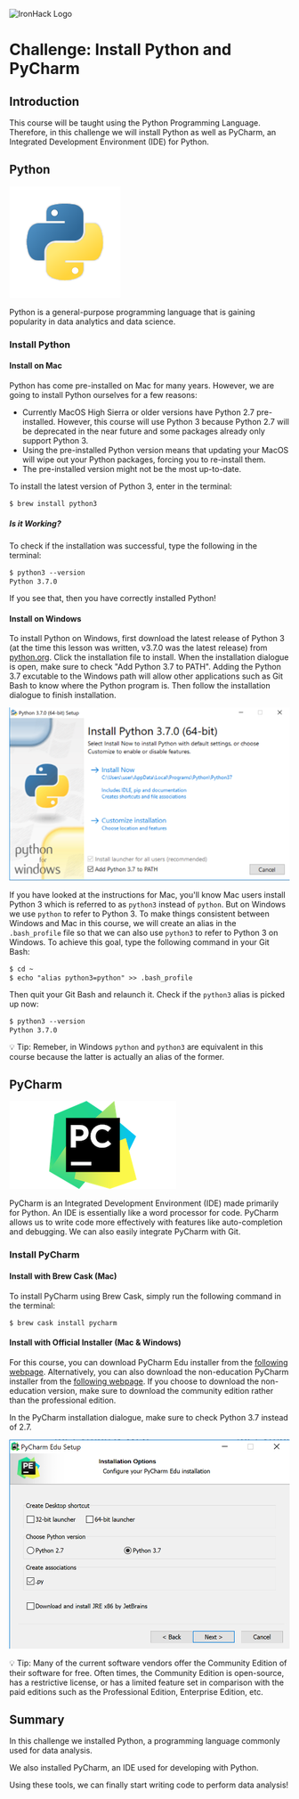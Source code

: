 ![IronHack Logo](https://s3-eu-west-1.amazonaws.com/ih-materials/uploads/upload_d5c5793015fec3be28a63c4fa3dd4d55.png)

# Challenge: Install Python and PyCharm

## Introduction

This course will be taught using the Python Programming Language. Therefore, in this challenge we will install Python as well as PyCharm, an Integrated Development Environment (IDE) for Python.

## Python

![Python](../../images/python.png)

Python is a general-purpose programming language that is gaining popularity in data analytics and data science.

### Install Python

#### Install on Mac

Python has come pre-installed on Mac for many years. However, we are going to install Python ourselves for a few reasons:

* Currently MacOS High Sierra or older versions have Python 2.7 pre-installed. However, this course will use Python 3 because Python 2.7 will be deprecated in the near future and some packages already only support Python 3.
* Using the pre-installed Python version means that updating your MacOS will wipe out your Python packages, forcing you to re-install them.
* The pre-installed version might not be the most up-to-date.

To install the latest version of Python 3, enter in the terminal:

```
$ brew install python3
```

##### Is it Working?

To check if the installation was successful, type the following in the terminal:

```
$ python3 --version
Python 3.7.0
```

If you see that, then you have correctly installed Python!

#### Install on Windows

To install Python on Windows, first download the latest release of Python 3 (at the time this lesson was written, v3.7.0 was the latest release) from [python.org](https://www.python.org/downloads/). Click the installation file to install. When the installation dialogue is open, make sure to check "Add Python 3.7 to PATH". Adding the Python 3.7 excutable to the Windows path will allow other applications such as Git Bash to know where the Python program is. Then follow the installation dialogue to finish installation.

![Install Python](../../images/install-python.png)

If you have looked at the instructions for Mac, you'll know Mac users install Python 3 which is referred to as `python3` instead of `python`. But on Windows we use `python` to refer to Python 3. To make things consistent between Windows and Mac in this course, we will create an alias in the `.bash_profile` file so that we can also use `python3` to refer to Python 3 on Windows. To achieve this goal, type the following command in your Git Bash:

```
$ cd ~
$ echo "alias python3=python" >> .bash_profile
```

Then quit your Git Bash and relaunch it. Check if the `python3` alias is picked up now:

```
$ python3 --version
Python 3.7.0
```

:bulb: Tip: Remeber, in Windows `python` and `python3` are equivalent in this course because the latter is actually an alias of the former.

## PyCharm

![PyCharm](../../images/pycharm.png)

PyCharm is an Integrated Development Environment (IDE) made primarily for Python. An IDE is essentially like a word processor for code. PyCharm allows us to write code more effectively with features like auto-completion and debugging. We can also easily integrate PyCharm with Git.

### Install PyCharm

#### Install with Brew Cask (Mac)

To install PyCharm using Brew Cask, simply run the following command in the terminal:

```
$ brew cask install pycharm
```

#### Install with Official Installer (Mac & Windows)

For this course, you can download PyCharm Edu installer from the [following webpage](https://www.jetbrains.com/pycharm-edu/download/). Alternatively, you can also download the non-education PyCharm installer from the [following webpage](https://www.jetbrains.com/pycharm/download/). If you choose to download the non-education version, make sure to download the community edition rather than the professional edition.

In the PyCharm installation dialogue, make sure to check Python 3.7 instead of 2.7.

![Install PyCharm](../../images/install-pycharm.png)

:bulb: Tip: Many of the current software vendors offer the Community Edition of their software for free. Often times, the Community Edition is open-source, has a restrictive license, or has a limited feature set in comparison with the paid editions such as the Professional Edition, Enterprise Edition, etc.

## Summary

In this challenge we installed Python, a programming language commonly used for data analysis.

We also installed PyCharm, an IDE used for developing with Python.

Using these tools, we can finally start writing code to perform data analysis!
